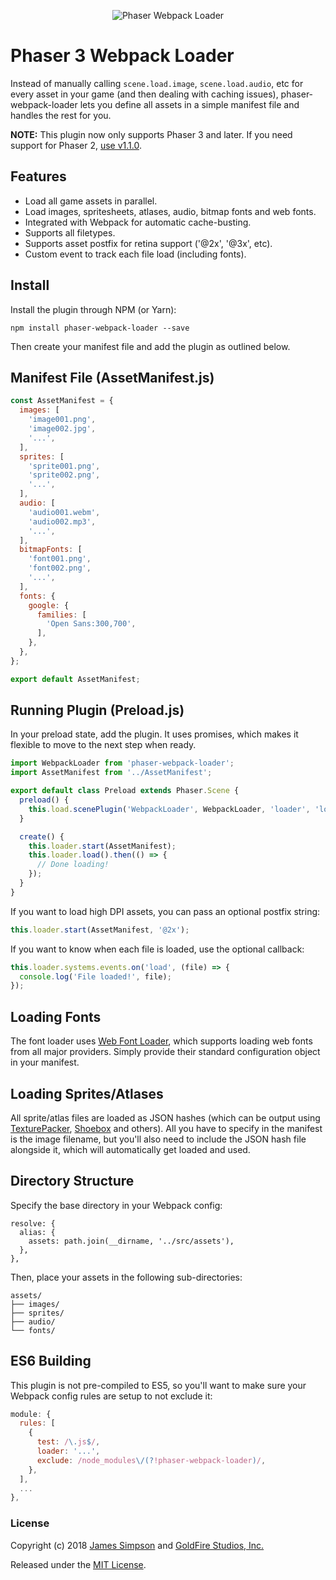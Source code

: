 <p align="center">
  <img src="https://s3.amazonaws.com/howler.js/phaser-webpack-loader2.png" alt="Phaser Webpack Loader">
</p>

# Phaser 3 Webpack Loader
Instead of manually calling `scene.load.image`, `scene.load.audio`, etc for every asset in your game (and then dealing with caching issues), phaser-webpack-loader lets you define all assets in a simple manifest file and handles the rest for you.

**NOTE:** This plugin now only supports Phaser 3 and later. If you need support for Phaser 2, [use v1.1.0](https://github.com/goldfire/phaser-webpack-loader/tree/d3c9683e6a5ba9541ec0b0cd11c89fb824ff45b6).

## Features

* Load all game assets in parallel.
* Load images, spritesheets, atlases, audio, bitmap fonts and web fonts.
* Integrated with Webpack for automatic cache-busting.
* Supports all filetypes.
* Supports asset postfix for retina support ('@2x', '@3x', etc).
* Custom event to track each file load (including fonts).

## Install

Install the plugin through NPM (or Yarn):

```
npm install phaser-webpack-loader --save
```

Then create your manifest file and add the plugin as outlined below.

## Manifest File (AssetManifest.js)

```javascript
const AssetManifest = {
  images: [
    'image001.png',
    'image002.jpg',
    '...',
  ],
  sprites: [
    'sprite001.png',
    'sprite002.png',
    '...',
  ],
  audio: [
    'audio001.webm',
    'audio002.mp3',
    '...',
  ],
  bitmapFonts: [
    'font001.png',
    'font002.png',
    '...',
  ],
  fonts: {
    google: {
      families: [
        'Open Sans:300,700',
      ],
    },
  },
};

export default AssetManifest;
```

## Running Plugin (Preload.js)

In your preload state, add the plugin. It uses promises, which makes it flexible to move to the next step when ready.

```javascript
import WebpackLoader from 'phaser-webpack-loader';
import AssetManifest from '../AssetManifest';

export default class Preload extends Phaser.Scene {
  preload() {
    this.load.scenePlugin('WebpackLoader', WebpackLoader, 'loader', 'loader');
  }

  create() {
    this.loader.start(AssetManifest);
    this.loader.load().then(() => {
      // Done loading!
    });
  }
}
```

If you want to load high DPI assets, you can pass an optional postfix string:

```javascript
this.loader.start(AssetManifest, '@2x');
```

If you want to know when each file is loaded, use the optional callback:

```javascript
this.loader.systems.events.on('load', (file) => {
  console.log('File loaded!', file);
});
```

## Loading Fonts

The font loader uses [Web Font Loader](https://github.com/typekit/webfontloader), which supports loading web fonts from all major providers. Simply provide their standard configuration object in your manifest.

## Loading Sprites/Atlases

All sprite/atlas files are loaded as JSON hashes (which can be output using [TexturePacker](https://www.codeandweb.com/texturepacker), [Shoebox](http://renderhjs.net/shoebox/) and others). All you have to specify in the manifest is the image filename, but you'll also need to include the JSON hash file alongside it, which will automatically get loaded and used.

## Directory Structure

Specify the base directory in your Webpack config:

```
resolve: {
  alias: {
    assets: path.join(__dirname, '../src/assets'),
  },
},
```

Then, place your assets in the following sub-directories:

```
assets/
├── images/
├── sprites/
├── audio/
└── fonts/
```

## ES6 Building

This plugin is not pre-compiled to ES5, so you'll want to make sure your Webpack config rules are setup to not exclude it:

```javascript
module: {
  rules: [
    {
      test: /\.js$/,
      loader: '...',
      exclude: /node_modules\/(?!phaser-webpack-loader)/,
    },
  ],
  ...
},
```

### License

Copyright (c) 2018 [James Simpson](https://twitter.com/GoldFireStudios) and [GoldFire Studios, Inc.](http://goldfirestudios.com)

Released under the [MIT License](https://github.com/goldfire/phaser-webpack-loader/blob/master/LICENSE.md).